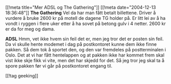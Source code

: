 [[!meta  title="Mer ADSL og The Gathering"]]
[[!meta  date="2004-12-13 18:36:48"]]
<strong>The Gathering</strong>
Vel da har man fått betalt billettene. Driver å vurdere å bruke 2600 kr på motell de dagene TG holder på. Er litt lei av å ha vondt i ryggen i flere uker etter å ha sovet på betong gulv i 4 netter. 2600 kr er da for meg og dama.

<strong>ADSL</strong>
Hmm, vet ikke hvem sin feil det er, men jeg tror det er posten sin feil. Da vi skulle hente modemet i dag på postkontoret kunne dem ikke finne pakken. Så dem tok å sportet den, og den var fremdeles på postterminalen i Oslo. Det at vi har fått hentelappen og at pakken ikke har kommet frem skal vist ikke skje fikk vi vite, men det har skjedd for det. Så jeg tror jeg skal ta å spore pakken før vi går på postkontoret engang til.

[[!tag  geeking]]